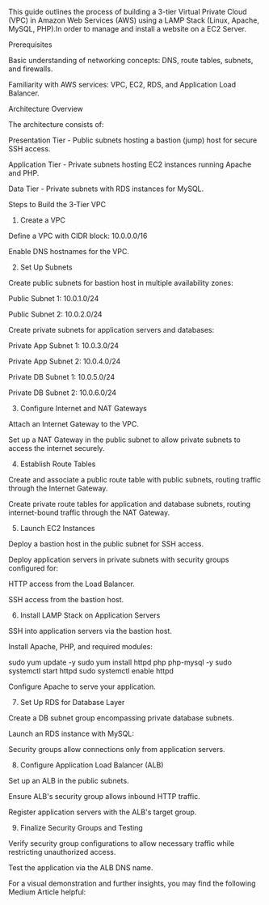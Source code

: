This guide outlines the process of building a 3-tier Virtual Private Cloud (VPC) in Amazon Web Services (AWS) using a LAMP Stack (Linux, Apache, MySQL, PHP).In order to manage and install a website on a EC2 Server. 

Prerequisites

Basic understanding of networking concepts: DNS, route tables, subnets, and firewalls.

Familiarity with AWS services: VPC, EC2, RDS, and Application Load Balancer.

Architecture Overview

The architecture consists of:

Presentation Tier - Public subnets hosting a bastion (jump) host for secure SSH access.

Application Tier - Private subnets hosting EC2 instances running Apache and PHP.

Data Tier - Private subnets with RDS instances for MySQL.

Steps to Build the 3-Tier VPC

1. Create a VPC

Define a VPC with CIDR block: 10.0.0.0/16

Enable DNS hostnames for the VPC.

2. Set Up Subnets

Create public subnets for bastion host in multiple availability zones:

Public Subnet 1: 10.0.1.0/24

Public Subnet 2: 10.0.2.0/24

Create private subnets for application servers and databases:

Private App Subnet 1: 10.0.3.0/24

Private App Subnet 2: 10.0.4.0/24

Private DB Subnet 1: 10.0.5.0/24

Private DB Subnet 2: 10.0.6.0/24

3. Configure Internet and NAT Gateways

Attach an Internet Gateway to the VPC.

Set up a NAT Gateway in the public subnet to allow private subnets to access the internet securely.

4. Establish Route Tables

Create and associate a public route table with public subnets, routing traffic through the Internet Gateway.

Create private route tables for application and database subnets, routing internet-bound traffic through the NAT Gateway.

5. Launch EC2 Instances

Deploy a bastion host in the public subnet for SSH access.

Deploy application servers in private subnets with security groups configured for:

HTTP access from the Load Balancer.

SSH access from the bastion host.

6. Install LAMP Stack on Application Servers

SSH into application servers via the bastion host.

Install Apache, PHP, and required modules:

sudo yum update -y
sudo yum install httpd php php-mysql -y
sudo systemctl start httpd
sudo systemctl enable httpd

Configure Apache to serve your application.

7. Set Up RDS for Database Layer

Create a DB subnet group encompassing private database subnets.

Launch an RDS instance with MySQL:

Security groups allow connections only from application servers.

8. Configure Application Load Balancer (ALB)

Set up an ALB in the public subnets.

Ensure ALB's security group allows inbound HTTP traffic.

Register application servers with the ALB's target group.

9. Finalize Security Groups and Testing

Verify security group configurations to allow necessary traffic while restricting unauthorized access.

Test the application via the ALB DNS name.


For a visual demonstration and further insights, you may find the following Medium Article helpful:

